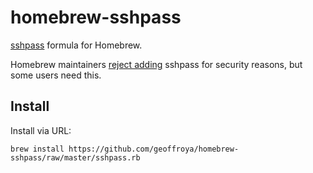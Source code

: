 # homebrew-sshpass
[sshpass](https://sourceforge.net/projects/sshpass/) formula for Homebrew.

Homebrew maintainers [reject adding](https://github.com/Homebrew/homebrew/pull/18332) sshpass for security reasons, but some users need this.

## Install

Install via URL:

```
brew install https://github.com/geoffroya/homebrew-sshpass/raw/master/sshpass.rb
```
